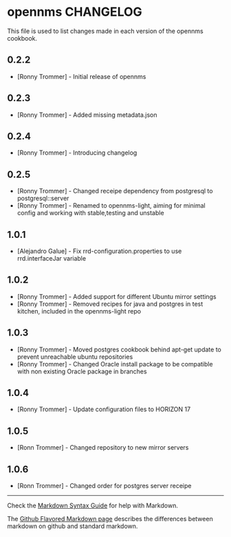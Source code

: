 opennms CHANGELOG
=================

This file is used to list changes made in each version of the opennms cookbook.

0.2.2
-----
- [Ronny Trommer] - Initial release of opennms

0.2.3
-----
- [Ronny Trommer] - Added missing metadata.json

0.2.4
-----
- [Ronny Trommer] - Introducing changelog

0.2.5
-----
- [Ronny Trommer] - Changed receipe dependency from postgresql to postgresql::server
- [Ronny Trommer] - Renamed to opennms-light, aiming for minimal config and working with stable,testing and unstable

1.0.1
-----
- [Alejandro Galue] - Fix rrd-configuration.properties to use rrd.interfaceJar variable

1.0.2
-----
- [Ronny Trommer] - Added support for different Ubuntu mirror settings
- [Ronny Trommer] - Removed recipes for java and postgres in test kitchen, included in the opennms-light repo

1.0.3
-----
- [Ronny Trommer] - Moved postgres cookbook behind apt-get update to prevent unreachable ubuntu repositories
- [Ronny Trommer] - Changed Oracle install package to be compatible with non existing Oracle package in branches

1.0.4
-----
- [Ronny Trommer] - Update configuration files to HORIZON 17

1.0.5
-----
- [Ronn Trommer] - Changed repository to new mirror servers

1.0.6
-----
- [Ronn Trommer] - Changed order for postgres server receipe

- - -
Check the [Markdown Syntax Guide](http://daringfireball.net/projects/markdown/syntax) for help with Markdown.

The [Github Flavored Markdown page](http://github.github.com/github-flavored-markdown/) describes the differences between markdown on github and standard markdown.
